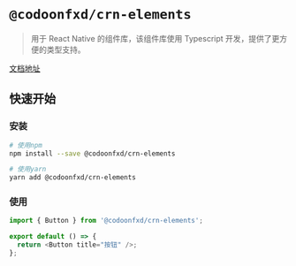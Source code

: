 # `@codoonfxd/crn-elements`

> 用于 React Native 的组件库，该组件库使用 Typescript 开发，提供了更方便的类型支持。

[文档地址](https://codoonfxd.github.io/crn-elements)

## 快速开始

### 安装

```bash
# 使用npm
npm install --save @codoonfxd/crn-elements

# 使用yarn
yarn add @codoonfxd/crn-elements
```

### 使用

```javascript
import { Button } from '@codoonfxd/crn-elements';

export default () => {
  return <Button title="按钮" />;
};
```
